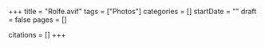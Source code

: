 +++
title = "Rolfe.avif"
tags = ["Photos"]
categories = []
startDate = ""
draft = false
pages = []

citations = []
+++
